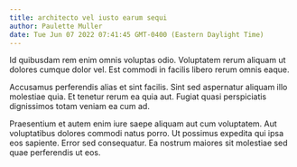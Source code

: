 ```yaml
---
title: architecto vel iusto earum sequi
author: Paulette Muller
date: Tue Jun 07 2022 07:41:45 GMT-0400 (Eastern Daylight Time)
---
```

Id quibusdam rem enim omnis voluptas odio. Voluptatem rerum aliquam ut dolores cumque dolor vel. Est commodi in facilis libero rerum omnis eaque.

 Accusamus perferendis alias et sint facilis. Sint sed aspernatur aliquam illo molestiae quia. Et tenetur rerum ea quia aut. Fugiat quasi perspiciatis dignissimos totam veniam ea cum ad.

 Praesentium et autem enim iure saepe aliquam aut cum voluptatem. Aut voluptatibus dolores commodi natus porro. Ut possimus expedita qui ipsa eos sapiente. Error sed consequatur. Ea nostrum maiores sit molestiae sed quae perferendis ut eos.